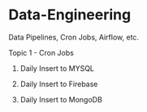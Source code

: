 # Data-Engineering
Data Pipelines, Cron Jobs, Airflow, etc.


Topic 1 - Cron Jobs

1) Daily Insert to MYSQL

2) Daily Insert to Firebase

3) Daily Insert to MongoDB

